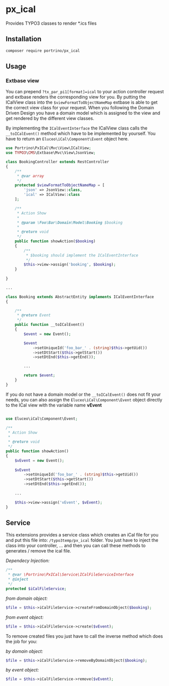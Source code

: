 # px_ical
Provides TYPO3 classes to render *.ics files 

## Installation

```sh
composer require portrino/px_ical
```

## Usage

### Extbase view

You can prepend `?tx_par_pi1[format]=ical` to your action controller request and extbase 
renders the corresponding view for you. By putting the ICalView class into the `$viewFormatToObjectNameMap`
extbase is able to get the correct view class for your request. When you following the Domain Driven Design
you have a domain model which is assigned to the view and get rendered by the different view classes.

By implementing the `ICalEventInterface` the ICalView class calls the `__toICalEvent()` method which 
have to be implemented by yourself. You have to return an `Eluceo\iCal\Component\Event` object here.

```php
use Portrino\PxICal\Mvc\View\ICalView;
use TYPO3\CMS\Extbase\Mvc\View\JsonView;

class BookingController extends RestController
{
    /**
     * @var array
     */
    protected $viewFormatToObjectNameMap = [
        'json' => JsonView::class,
        'ical' => ICalView::class
    ];

    /**
     * Action Show
     *
     * @param \Foo\Bar\Domain\Model\Booking $booking
     *
     * @return void
     */
    public function showAction($booking)
    {
        /**
         * $booking should implement the ICalEventInterface
         */
        $this->view->assign('booking', $booking);
    }
    
}

...

class Booking extends AbstractEntity implements ICalEventInterface
{

    /**
     * @return Event
     */
    public function __toICalEvent()
    {
        $event = new Event();

        $event
            ->setUniqueId('foo_bar_' . (string)$this->getUid())
            ->setDtStart($this->getStart())
            ->setDtEnd($this->getEnd());

        ...

        return $event;
    }
}
```

If you do not have a domain model or the `__toICalEvent()` does not fit your needs, you can also assign the
`Eluceo\iCal\Component\Event` object directly to the ICal view with the variable name **vEvent**

```php

use Eluceo\iCal\Component\Event;

/**
 * Action Show
 *
 * @return void
 */
public function showAction()
{
    $vEvent = new Event();
    
    $vEvent
        ->setUniqueId('foo_bar_' . (string)$this->getUid())
        ->setDtStart($this->getStart())
        ->setDtEnd($this->getEnd());
        
    ...

    $this->view->assign('vEvent', $vEvent);
}

```

## Service

This extensions provides a service class which creates an iCal file for you and put this file into: `/typo3temp/px_ical` folder.
You just have to inject the class into your controller, ... and then you can call these methods to generates / remove the ical file.

_Dependecy Injection:_

```php
/**
 * @var \Portrino\PxICal\Service\ICalFileServiceInterface
 * @inject
 */
protected $iCalFileService;
```


_from domain object:_

```php
$file = $this->iCalFileService->createFromDomainObject($booking);
```
_from event object:_

```php
$file = $this->iCalFileService->create($vEvent);
```


To remove created files you just have to call the inverse method which does the job for you:

_by domain object:_
```php
$file = $this->iCalFileService->removeByDomainObject($booking);
```

_by event object:_
```php
$file = $this->iCalFileService->remove($vEvent);
```
